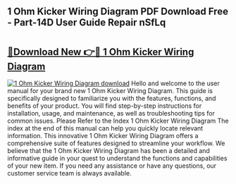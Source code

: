 ## 1 Ohm Kicker Wiring Diagram PDF Download Free - Part-14D User Guide Repair nSfLq

# <h2><a href="http://dfqaxt0.blite.top/?on=1+Ohm+Kicker+Wiring+Diagram">🔗Download New 👉🔴 1 Ohm Kicker Wiring Diagram</a></h2>

[![1 Ohm Kicker Wiring Diagram download](https://i.imgur.com/lujVjoI.png)](http://dfqaxt0.blite.top/?on=1+Ohm+Kicker+Wiring+Diagram)
Hello and welcome to the user manual for your brand new 1 Ohm Kicker Wiring Diagram. This guide is specifically designed to familiarize you with the features, functions, and benefits of your product. You will find step-by-step instructions for installation, usage, and maintenance, as well as troubleshooting tips for common issues. Please Refer to the Index 1 Ohm Kicker Wiring Diagram The index at the end of this manual can help you quickly locate relevant information. This innovative 1 Ohm Kicker Wiring Diagram offers a comprehensive suite of features designed to streamline your workflow. We believe that the 1 Ohm Kicker Wiring Diagram has been a detailed and informative guide in your quest to understand the functions and capabilities of your new item. If you need any assistance or have any questions, our customer service team is always available.

